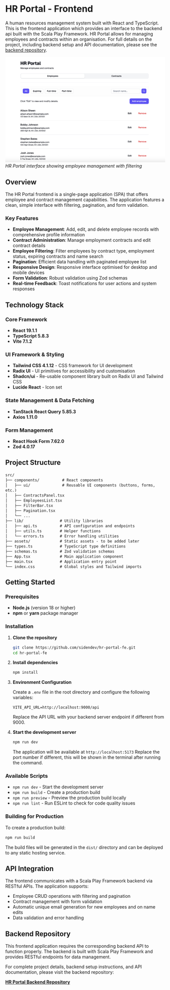 # HR Portal - Frontend

A human resources management system built with React and TypeScript. This is the frontend application which provides an interface to the backend api built with the Scala Play Framework. HR Portal allows for managing employees and contracts within an organisation.
For full details on the project, including backend setup and API documentation, please see the [backend repository](https://github.com/sidendev/hr-portal).

![HR Portal Screenshot](./public/screenshot-hr-portal.png)
*HR Portal interface showing employee management with filtering*

## Overview

The HR Portal frontend is a single-page application (SPA) that offers employee and contract management capabilities. The application features a clean, simple interface with filtering, pagination, and form validation.

### Key Features

- **Employee Management**: Add, edit, and delete employee records with comprehensive profile information
- **Contract Administration**: Manage employment contracts and edit contract details
- **Employee Filtering**: Filter employees by contract type, employment status, expiring contracts and name search
- **Pagination**: Efficient data handling with paginated employee list
- **Responsive Design**: Responsive interface optimised for desktop and mobile devices
- **Form Validation**: Robust validation using Zod schemas
- **Real-time Feedback**: Toast notifications for user actions and system responses

## Technology Stack

### Core Framework
- **React 19.1.1** 
- **TypeScript 5.8.3** 
- **Vite 7.1.2** 

### UI Framework & Styling
- **Tailwind CSS 4.1.12** - CSS framework for UI development
- **Radix UI** - UI primitives for accessibility and customisation
- **Shadcn/ui** - Re-usable component library built on Radix UI and Tailwind CSS
- **Lucide React** - Icon set

### State Management & Data Fetching
- **TanStack React Query 5.85.3**
- **Axios 1.11.0**

### Form Management
- **React Hook Form 7.62.0**
- **Zod 4.0.17** 

## Project Structure

```
src/
├── components/          # React components
│   ├── ui/              # Reusable UI components (buttons, forms, etc.)
│   ├── ContractsPanel.tsx
│   ├── EmployeesList.tsx
│   ├── FilterBar.tsx
│   ├── Pagination.tsx
│   └── ...
├── lib/                # Utility libraries
│   ├── api.ts          # API configuration and endpoints
│   ├── utils.ts        # Helper functions
│   └── errors.ts       # Error handling utilities
├── assets/             # Static assets - to be added later
├── types.ts            # TypeScript type definitions
├── schemas.ts          # Zod validation schemas
├── App.tsx             # Main application component
├── main.tsx            # Application entry point
└── index.css           # Global styles and Tailwind imports
```

## Getting Started

### Prerequisites

- **Node.js** (version 18 or higher)
- **npm** or **yarn** package manager

### Installation

1. **Clone the repository**
   ```bash
   git clone https://github.com/sidendev/hr-portal-fe.git
   cd hr-portal-fe
   ```

2. **Install dependencies**
   ```bash
   npm install
   ```

3. **Environment Configuration**
   
   Create a `.env` file in the root directory and configure the following variables:
   ```env
   VITE_API_URL=http://localhost:9000/api
   ```
   
   Replace the API URL with your backend server endpoint if different from 9000.

4. **Start the development server**
   ```bash
   npm run dev
   ```
   
   The application will be available at `http://localhost:5173`
   Replace the port number if different, this will be shown in the terminal after running the command.

### Available Scripts

- `npm run dev` - Start the development server
- `npm run build` - Create a production build
- `npm run preview` - Preview the production build locally
- `npm run lint` - Run ESLint to check for code quality issues

### Building for Production

To create a production build:

```bash
npm run build
```

The build files will be generated in the `dist/` directory and can be deployed to any static hosting service.

## API Integration

The frontend communicates with a Scala Play Framework backend via RESTful APIs. The application supports:

- Employee CRUD operations with filtering and pagination
- Contract management with form validation
- Automatic unique email generation for new employees and on name edits
- Data validation and error handling

## Backend Repository

This frontend application requires the corresponding backend API to function properly. The backend is built with Scala Play Framework and provides RESTful endpoints for data management.

For complete project details, backend setup instructions, and API documentation, please visit the backend repository:

**[HR Portal Backend Repository]([<backend-repository-url>](https://github.com/sidendev/hr-portal))**

